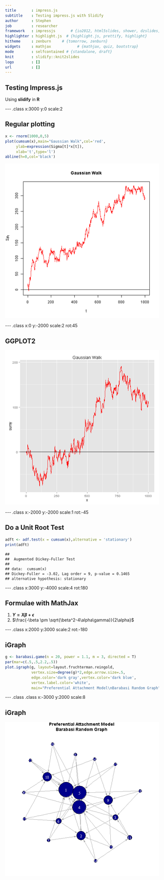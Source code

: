 ```yaml
---
title       : impress.js
subtitle    : Testing impress.js with Slidify
author      : Stephen
job         : researcher
framework   : impressjs       # {io2012, html5slides, shower, dzslides, ...}
highlighter : highlight.js  # {highlight.js, prettify, highlight}
hitheme     : zenburn     # {tomorrow, zenburn}
widgets     : mathjax            # {mathjax, quiz, bootstrap}
mode        : selfcontained # {standalone, draft}
knit        : slidify::knit2slides
logo        : []
url         : []
---
```




## Testing Impress.js 

Using **slidify** in <b>R</b>


--- .class x:3000 y:0 scale:2

## Regular plotting


```r
x <- rnorm(1000,0,5)
plot(cumsum(x),main="Gaussian Walk",col='red',
     ylab=expression(Sigma[t]*x[t]),
     xlab='t',type='l')
abline(h=0,col='black')
```

![plot of chunk unnamed-chunk-2](assets/fig/unnamed-chunk-2.png) 

--- .class x:0 y:-2000 scale:2 rot:45

## GGPLOT2

![plot of chunk unnamed-chunk-3](assets/fig/unnamed-chunk-3.png) 

--- .class x:-2000 y:-2000 scale:1 rot:-45

## Do a Unit Root Test


```r
adft <- adf.test(x = cumsum(x),alternative = 'stationary')
print(adft)
```

```
## 
## 	Augmented Dickey-Fuller Test
## 
## data:  cumsum(x)
## Dickey-Fuller = -3.02, Lag order = 9, p-value = 0.1465
## alternative hypothesis: stationary
```

--- .class x:3000 y:-4000 scale:4 rot:180

## Formulae with MathJax

  1. **$Y=X\beta + \epsilon$**
  2. $\frac{-\beta \pm \sqrt{\beta^2-4\alpha\gamma}}{2\alpha}$

--- .class x:2000 y:3000 scale:2 rot:-180

## iGraph


```r
g <- barabasi.game(n = 20, power = 1.1, m = 3, directed = T)
par(mar=c(.5,.5,2.2,.5))
plot.igraph(g, layout=layout.fruchterman.reingold,
            vertex.size=degree(g)*2,edge.arrow.size=.5,
            edge.color='dark gray',vertex.color='dark blue',
            vertex.label.color='white',
            main="Preferential Attachment Model\nBarabasi Random Graph")
```

--- .class .class x:-3000 y:2000 scale:8

## iGraph

![plot of chunk unnamed-chunk-6](assets/fig/unnamed-chunk-6.png) 
